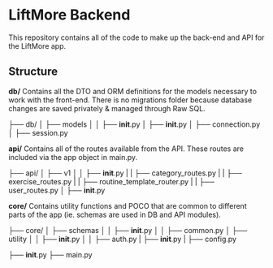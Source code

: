 # LiftMore Backend
This repository contains all of the code to make up the back-end and API for the LiftMore app.


## Structure
**db/** Contains all the DTO and ORM definitions for the models necessary to work with the front-end. There is no migrations folder because database changes are saved privately & managed through Raw SQL. 

├── db/
│   ├── models
│   │   ├── __init__.py
│   ├── __init__.py
│   ├── connection.py
│   ├── session.py

**api/** Contains all of the routes available from the API. These routes are included via the app object in main.py.

├── api/
│   ├── v1
│   │   ├── __init__.py
|   |   ├── category_routes.py
|   |   ├── exercise_routes.py
|   |   ├── routine_template_router.py
|   |   ├── user_routes.py
│   ├── __init__.py

**core/** Contains utility functions and POCO that are common to different parts of the app (ie. schemas are used in DB and API modules).

├── core/
│   ├── schemas
│   │   ├── __init__.py
│   │   ├── common.py
│   ├── utility
│   │   ├── __init__.py
│   │   ├── auth.py
|   ├── __init__.py
|   ├── config.py

├── __init__.py
├── main.py
